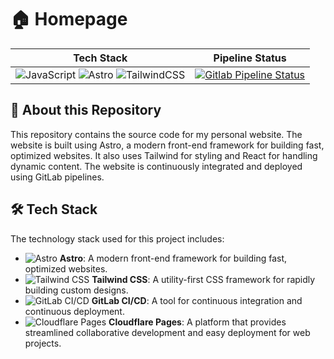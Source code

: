 # 🏠 Homepage

| Tech Stack | Pipeline Status |
| :-: | :-: |
| ![JavaScript](https://img.shields.io/badge/javascript-%23323330.svg?style=for-the-badge&logo=javascript&logoColor=%23F7DF1E) ![Astro](https://img.shields.io/badge/astro-%232C2052.svg?style=for-the-badge&logo=astro&logoColor=white) ![TailwindCSS](https://img.shields.io/badge/tailwindcss-%2338B2AC.svg?style=for-the-badge&logo=tailwind-css&logoColor=white) | [![Gitlab Pipeline Status](https://img.shields.io/gitlab/pipeline-status/wolf-yuan%2Fwebsite?style=for-the-badge&logo=cloudflare&logoColor=white)](https://gitlab.com/wolf-yuan/website/-/pipelines) |

## 📖 About this Repository

This repository contains the source code for my personal website. The website is built using Astro, a modern front-end framework for building fast, optimized websites. It also uses Tailwind for styling and React for handling dynamic content. The website is continuously integrated and deployed using GitLab pipelines.

## 🛠️ Tech Stack

The technology stack used for this project includes:

- ![Astro](https://img.shields.io/badge/-000000?style=flat&logo=astro&logoColor=white) **Astro**: A modern front-end framework for building fast, optimized websites.
- ![Tailwind CSS](https://img.shields.io/badge/-38B2AC?style=flat&logo=tailwind-css&logoColor=white) **Tailwind CSS**: A utility-first CSS framework for rapidly building custom designs.
- ![GitLab CI/CD](https://img.shields.io/badge/-FCA121?style=flat&logo=gitlab&logoColor=white) **GitLab CI/CD**: A tool for continuous integration and continuous deployment.
- ![Cloudflare Pages](https://img.shields.io/badge/-F38020?style=flat&logo=cloudflare&logoColor=white) **Cloudflare Pages**: A platform that provides streamlined collaborative development and easy deployment for web projects.
